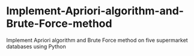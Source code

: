 # Implement-Apriori-algorithm-and-Brute-Force-method
Implement Apriori algorithm and Brute Force method on five supermarket databases using Python
